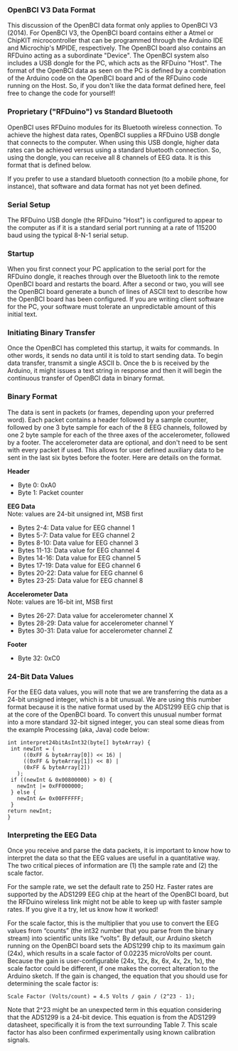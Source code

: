 ### OpenBCI V3 Data Format

This discussion of the OpenBCI data format only applies to OpenBCI V3 (2014). For OpenBCI V3, the OpenBCI board contains either a Atmel or ChipKIT microcontroller that can be programmed through the Arduino IDE and Microchip's MPIDE, respectively. The OpenBCI board also contains an RFDuino acting as a subordinate "Device". The OpenBCI system also includes a USB dongle for the PC, which acts as the RFDuino "Host". The format of the OpenBCI data as seen on the PC is defined by a combination of the Arduino code on the OpenBCI board and of the RFDuino code running on the Host. So, if you don't like the data format defined here, feel free to change the code for yourself!

### Proprietary ("RFDuino") vs Standard Bluetooth

OpenBCI uses RFDuino modules for its Bluetooth wireless connection. To achieve the highest data rates, OpenBCI supplies a RFDuino USB dongle that connects to the computer. When using this USB dongle, higher data rates can be achieved versus using a standard bluetooth connection. So, using the dongle, you can receive all 8 channels of EEG data. It is this format that is defined below.

If you prefer to use a standard bluetooth connection (to a mobile phone, for instance), that software and data format has not yet been defined.

### Serial Setup

The RFDuino USB dongle (the RFDuino "Host") is configured to appear to the computer as if it is a standard serial port running at a rate of 115200 baud using the typical 8-N-1 serial setup.

### Startup

When you first connect your PC application to the serial port for the RFDuino dongle, it reaches through over the Bluetooth link to the remote OpenBCI board and restarts the board. After a second or two, you will see the OpenBCI board generate a bunch of lines of ASCII text to describe how the OpenBCI board has been configured. If you are writing client software for the PC, your software must tolerate an unpredictable amount of this initial text.

### Initiating Binary Transfer

Once the OpenBCI has completed this startup, it waits for commands. In other words, it sends no data until it is told to start sending data. To begin data transfer, transmit a single ASCII b. Once the b is received by the Arduino, it might issues a text string in response and then it will begin the continuous transfer of OpenBCI data in binary format.

### Binary Format

The data is sent in packets (or frames, depending upon your preferred word). Each packet contains a header followed by a sample counter, followed by one 3 byte sample for each of the 8 EEG channels, followed by one 2 byte sample for each of the three axes of the accelerometer, followed by a footer. The accelerometer data are optional, and don't need to be sent with every packet if used. This allows for user defined auxiliary data to be sent in the last six bytes before the footer. Here are details on the format.

**Header** 
 
* Byte 0: 0xA0  
* Byte 1: Packet counter

**EEG Data**  
Note: values are 24-bit unsigned int, MSB first

* Bytes 2-4: Data value for EEG channel 1  
* Bytes 5-7: Data value for EEG channel 2  
* Bytes 8-10: Data value for EEG channel 3  
* Bytes 11-13: Data value for EEG channel 4  
* Bytes 14-16: Data value for EEG channel 5  
* Bytes 17-19: Data value for EEG channel 6  
* Bytes 20-22: Data value for EEG channel 6  
* Bytes 23-25: Data value for EEG channel 8  

**Accelerometer Data**  
Note: values are 16-bit int, MSB first

* Bytes 26-27: Data value for accelerometer channel X  
* Bytes 28-29: Data value for accelerometer channel Y  
* Bytes 30-31: Data value for accelerometer channel Z  

**Footer**  

* Byte 32: 0xC0

### 24-Bit Data Values

For the EEG data values, you will note that we are transferring the data as a 24-bit unsigned integer, which is a bit unusual. We are using this number format because it is the native format used by the ADS1299 EEG chip that is at the core of the OpenBCI board. To convert this unusual number format into a more standard 32-bit signed integer, you can steal some dieas from the example Processing (aka, Java) code below:

    int interpret24bitAsInt32(byte[] byteArray) {     
     int newInt = (  
         ((0xFF & byteArray[0]) << 16) |  
         ((0xFF & byteArray[1]) << 8) |   
         (0xFF & byteArray[2])  
       );  
     if ((newInt & 0x00800000) > 0) {  
       newInt |= 0xFF000000;  
     } else {  
       newInt &= 0x00FFFFFF;  
     }  
    return newInt;  
    }  

### Interpreting the EEG Data

Once you receive and parse the data packets, it is important to know how to interpret the data so that the EEG values are useful in a quantitative way. The two critical pieces of information are (1) the sample rate and (2) the scale factor.

For the sample rate, we set the default rate to 250 Hz. Faster rates are supported by the ADS1299 EEG chip at the heart of the OpenBCI board, but the RFDuino wireless link might not be able to keep up with faster sample rates. If you give it a try, let us know how it worked!

For the scale factor, this is the multiplier that you use to convert the EEG values from “counts” (the int32 number that you parse from the binary stream) into scientific units like “volts”. By default, our Arduino sketch running on the OpenBCI board sets the ADS1299 chip to its maximum gain (24x), which results in a scale factor of 0.02235 microVolts per count. Because the gain is user-configurable (24x, 12x, 8x, 6x, 4x, 2x, 1x), the scale factor could be different, if one makes the correct alteration to the Arduino sketch. If the gain is changed, the equation that you should use for determining the scale factor is:

`Scale Factor (Volts/count) = 4.5 Volts / gain / (2^23 - 1);`

Note that 2^23 might be an unexpected term in this equation considering that the ADS1299 is a 24-bit device. This equation is from the ADS1299 datasheet, specifically it is from the text surrounding Table 7. This scale factor has also been confirmed experimentally using known calibration signals.